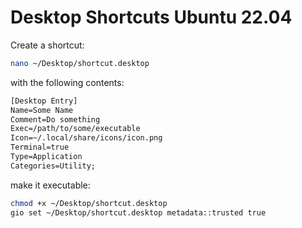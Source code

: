 # Desktop Shortcuts Ubuntu 22.04

Create a shortcut:

```bash
nano ~/Desktop/shortcut.desktop
```

with the following contents:

```txt
[Desktop Entry]
Name=Some Name
Comment=Do something
Exec=/path/to/some/executable
Icon=~/.local/share/icons/icon.png
Terminal=true
Type=Application
Categories=Utility;
```

make it executable:

```bash
chmod +x ~/Desktop/shortcut.desktop
gio set ~/Desktop/shortcut.desktop metadata::trusted true
```
